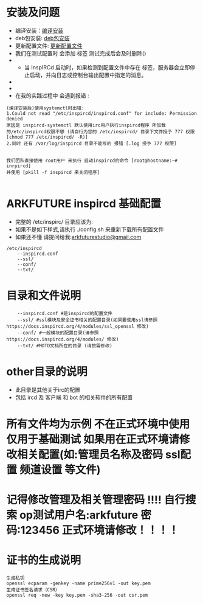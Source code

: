 # 安装及问题
* 编译安装：[编译安装](https://arkfuture.github.io/ARKFUTURE/CONFIG/inspircd/make.sh)
* deb包安装: [deb包安装](https://arkfuture.github.io/ARKFUTURE/CONFIG/inspircd/install.sh)
* 更新配置文件: [更新配置文件](https://arkfuture.github.io/ARKFUTURE/CONFIG/inspircd/config.sh)
* 我们在测试配置时 会添加 <die reason="服务器正在维护，请稍后再启动。"> 标签 测试完成后会及时删除()
* * 当 InspIRCd 启动时，如果检测到配置文件中存在 <die> 标签，服务器会立即停止启动，并向日志或控制台输出配置中指定的消息。
*
*
* 在我的实践过程中 会遇到报错 :
```
(编译安装后)使用systemctl时出错: 
1.Could not read "/etc/inspircd/inspircd.conf" for include: Permission denied 
原因是 inspircd-systemctl 默认使用irc用户执行inspircd程序 所加载的/etc/inspircd权限不够 (请自行为您的 /etc/inspircd/ 目录下文件授予 777 权限 [chmod 777 /etc/inspircd/ -R)]
2.同时 还有 /var/log/inspircd 目录不能写的 报错 [.log 授予 777 权限]


我们团队直接使用 root用户 来执行 启动inspircd的命令 [root@hostname:~# inrpircd]
并使用 [pkill -f inspircd 来关闭程序]


``` 

# ARKFUTURE inspircd 基础配置
* 完整的 /etc/inspirc/ 目录应该为: 
* 如果不是如下样式,请执行 ./config.sh 来重新下载所有配置文件
* 如果还不懂 请提问给我:arkfuturestudio@gmail.com 
```
/etc/inspircd
    --inspircd.conf
    --ssl/
    --conf/
    --txt/
``` 

# 目录和文件说明
```
    --inspircd.conf #是inspircd的配置文件
    --ssl/ #ssl模块及安全证书相关的配置目录(如果要使用ssl请参照https://docs.inspircd.org/4/modules/ssl_openssl 修改)
    --conf/ #一般模块的配置目录(请参照 https://docs.inspircd.org/4/modules/ 修改)
    --txt/ #MOTD文档所在的目录 (请按需修改)
``` 

# other目录的说明
* 此目录是其他关于irc的配置
* 包括 ircd 及 客户端 和 bot 的相关软件的所有配置

# 所有文件均为示例 不在正式环境中使用 仅用于基础测试 如果用在正式环境请修改相关配置(如:管理员名称及密码 ssl配置 频道设置 等文件)
# 记得修改管理及相关管理密码 !!!! 自行搜索 op测试用户名:arkfuture 密码:123456 正式环境请修改！！！！

# 证书的生成说明
```
生成私钥
openssl ecparam -genkey -name prime256v1 -out key.pem
生成证书签名请求（CSR）
openssl req -new -key key.pem -sha3-256 -out csr.pem 
```